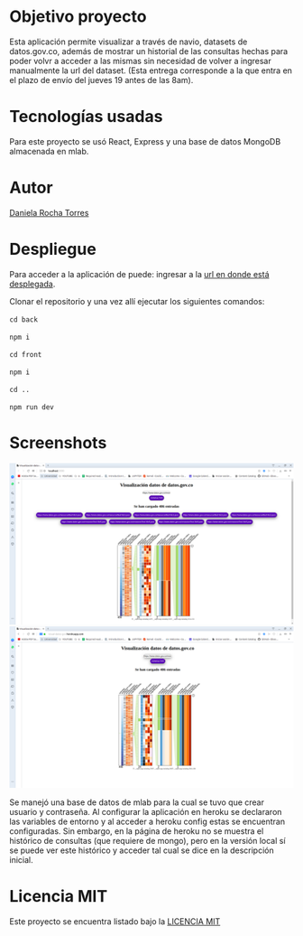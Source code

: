 # Objetivo proyecto
Esta aplicación permite visualizar a través de navio, datasets de datos.gov.co, además de mostrar un historial de las consultas hechas para poder volvr a acceder a las mismas sin necesidad de volver a ingresar manualmente la url del dataset.
(Esta entrega corresponde a la que entra en el plazo de envío del jueves 19 antes de las 8am).

# Tecnologías usadas
Para este proyecto se usó React, Express y una base de datos MongoDB almacenada en mlab.

# Autor
[Daniela Rocha Torres](https://danielarocha6.github.io)

# Despliegue
Para acceder a la aplicación de puede: ingresar a la [url en donde está desplegada](https://visual-datos-gov.herokuapp.com).

Clonar el repositorio y una vez allí ejecutar los siguientes comandos:

`cd back`

`npm i`

`cd front`

`npm i`

`cd ..`

`npm run dev`

# Screenshots
![Desplegado localmente](https://github.com/DanielaRocha6/Visualizacion-datos.gov.co/blob/master/desplegado_local)
![Desplegado en heroku](https://github.com/DanielaRocha6/Visualizacion-datos.gov.co/blob/master/desplegadoHeroku)

Se manejó una base de datos de mlab para la cual se tuvo que crear usuario y contraseña. Al configurar la aplicación en heroku se declararon las variables de entorno y al acceder a heroku config estas se encuentran configuradas. Sin embargo, en la página de heroku no se muestra el histórico de consultas (que requiere de mongo), pero en la versión local sí se puede ver este histórico y acceder tal cual se dice en la descripción inicial.

# Licencia MIT
Este proyecto se encuentra listado bajo la [LICENCIA MIT](https://github.com/DanielaRocha6/Visualizacion-datos.gov.co/blob/master/LICENSE)
